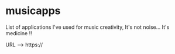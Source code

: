 # musicapps
List of applications I've used for music creativity, It's not noise... It's medicine !!

URL --> https://
